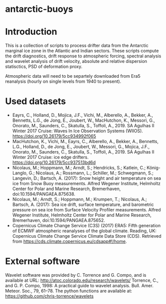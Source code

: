 # antarctic-buoys
# Introduction
This is a collection of scripts to process drifter data from the Antarctic marginal ice zone in the Atlantic and Indian sectors.
These scripts compute the drift diagnostics, drift response to atmospheric forcing, spectral analysis and wavelet analysis of drift velocity, absolute and relative dispersion statisctics, PSD of deformation proxy. 

Atmospheric data will need to be separtely downloaded from Era5 reanalysis (hourly on single levels from 1940 to present). 

# Used datasets
* Eayrs, C., Holland, D., Mojica, J.F., Vichi, M., Alberello, A., Bekker, A., Bennetts, L.G., de Jong, E., Joubert, W., MacHutchon, K., Messori, G., Onorato, M., Saunders, C., Skatulla, S., Toffoli, A., 2019. SA Agulhas II Winter 2017 Cruise: Waves In Ice Observation Systems (WIIOS). https://doi.org/10.26179/5cc934992f065
* MacHutchon, K., Vichi, M., Eayrs, C., Alberello, A., Bekker, A., Bennetts, L.G., Holland, D., de Jong, E., Joubert, W., Messori, G., Mojica, J.F., Onorato, M., Saunders, C., Skatulla, S., Toffoli, A., 2019. SA Agulhas II Winter 2017 Cruise: ice edge drifters. https://doi.org/10.26179/5cc937513bd6d
* Nicolaus, M.; Hoppmann, M.; Arndt, S.; Hendricks, S.; Katlein, C.; König-Langlo, G.; Nicolaus, A.; Rossmann, L.; Schiller, M.; Schwegmann, S.; Langevin, D.; Bartsch, A. (2017): Snow height and air temperature on sea ice from Snow Buoy measurements. Alfred Wegener Institute, Helmholtz Center for Polar and Marine Research, Bremerhaven, doi:10.1594/PANGAEA.875638.
* Nicolaus, M.; Arndt, S.; Hoppmann, M.; Krumpen, T.; Nicolaus, A.; Bartsch, A. (2017): Sea ice drift, surface temperature, and barometric pressure on sea ice from Surface Velocity Profiler measurements. Alfred Wegener Institute, Helmholtz Center for Polar and Marine Research, Bremerhaven, doi:10.1594/PANGAEA.875652.
* Copernicus Climate Change Service (C3S) (2017) ERA5: Fifth generation of ECMWF atmospheric reanalyses of the global climate. Reading, UK: Copernicus Climate Change Service Climate Data Store (CDS). Retrieved from https://cds.climate.copernicus.eu/cdsapp#!/home.

# External software
Wavelet software was provided by C. Torrence and G. Compo, and is available at URL: http://atoc.colorado.edu/research/wavelets/
Torrence, C., and G. P. Compo, 1998: A practical guide to wavelet analysis. Bull. Amer. Meteor. Soc., 79, 61–78.
The python functions are available at:
https://github.com/chris-torrence/wavelets
